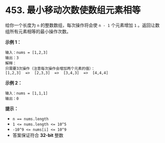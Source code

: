 # 453. 最小移动次数使数组元素相等

给你一个长度为 `n` 的整数数组，每次操作将会使 `n - 1` 个元素增加 `1` 。返回让数组所有元素相等的最小操作次数。

**示例 1：**

```()
输入：nums = [1,2,3]
输出：3
解释：
只需要3次操作（注意每次操作会增加两个元素的值）：
[1,2,3]  =>  [2,3,3]  =>  [3,4,3]  =>  [4,4,4]
```

**示例 2：**

```()
输入：nums = [1,1,1]
输出：0
```

**提示：**

- `n == nums.length`
- `1 <= nums.length <= 10^5`
- `-10^9 <= nums[i] <= 10^9`
- 答案保证符合 **32-bit** 整数
